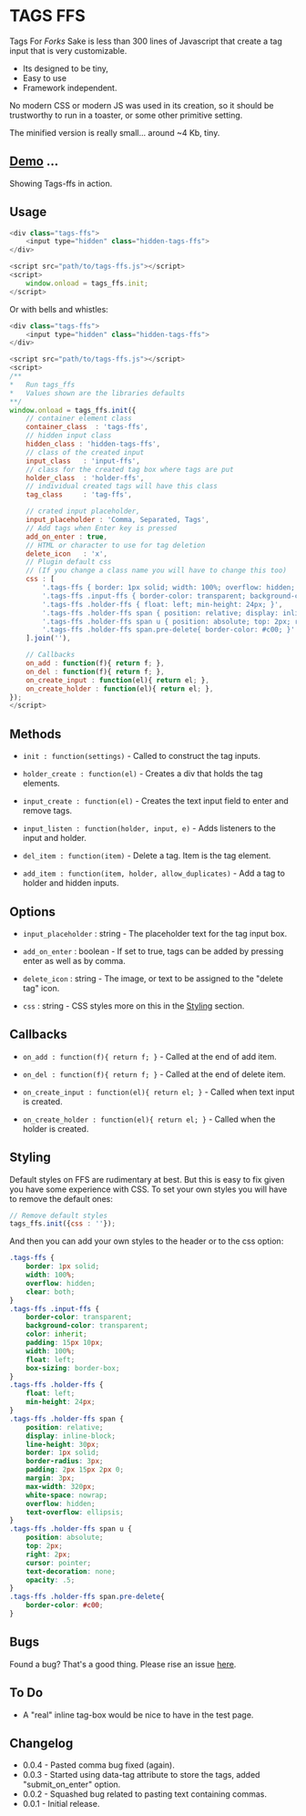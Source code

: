 
# TAGS FFS

Tags For _Forks_ Sake is less than 300 lines of Javascript that create a tag input that is very customizable. 

- Its designed to be tiny, 
- Easy to use
- Framework independent. 

No modern CSS or modern JS was used in its creation, so it should be trustworthy to run in a toaster, or some other primitive setting.

The minified version is really small... around ~4 Kb, tiny.

## [Demo](https://code.patxipierce.com/tags-ffs/tests.html) ...

Showing Tags-ffs in action.

## Usage

```js
<div class="tags-ffs">
    <input type="hidden" class="hidden-tags-ffs">
</div>

<script src="path/to/tags-ffs.js"></script>
<script>
    window.onload = tags_ffs.init;
</script>
```

Or with bells and whistles:

```js
<div class="tags-ffs">
    <input type="hidden" class="hidden-tags-ffs">
</div>

<script src="path/to/tags-ffs.js"></script>
<script>
/**
*   Run tags_ffs
*   Values shown are the libraries defaults
**/
window.onload = tags_ffs.init({
    // container element class
    container_class  : 'tags-ffs',
    // hidden input class
    hidden_class : 'hidden-tags-ffs',
    // class of the created input
    input_class   : 'input-ffs',
    // class for the created tag box where tags are put
    holder_class  : 'holder-ffs',
    // individual created tags will have this class
    tag_class     : 'tag-ffs',

    // crated input placeholder,
    input_placeholder : 'Comma, Separated, Tags',
    // Add tags when Enter key is pressed
    add_on_enter : true,
    // HTML or character to use for tag deletion
    delete_icon   : 'x',
    // Plugin default css 
    // (If you change a class name you will have to change this too)
    css : [
        '.tags-ffs { border: 1px solid; width: 100%; overflow: hidden; clear: both; }',
        '.tags-ffs .input-ffs { border-color: transparent; background-color: transparent; color: inherit; padding: 15px 10px; width: 100%; float: left; box-sizing: border-box; }',
        '.tags-ffs .holder-ffs { float: left; min-height: 24px; }',
        '.tags-ffs .holder-ffs span { position: relative; display: inline-block; line-height: 30px; border: 1px solid; border-radius: 3px; padding: 2px 15px 2px 0; margin: 3px; max-width: 320px; white-space: nowrap; overflow: hidden; text-overflow: ellipsis; }',
        '.tags-ffs .holder-ffs span u { position: absolute; top: 2px; right: 2px; cursor: pointer; text-decoration: none; opacity: .5; }',
        '.tags-ffs .holder-ffs span.pre-delete{ border-color: #c00; }'
    ].join(''),

    // Callbacks
    on_add : function(f){ return f; },
    on_del : function(f){ return f; },
    on_create_input : function(el){ return el; },
    on_create_holder : function(el){ return el; },
});
</script>
```

## Methods

- `init : function(settings)` - Called to construct the tag inputs.

- `holder_create : function(el)` - Creates a div that holds the tag elements.

- `input_create : function(el)` - Creates the text input field to enter and remove tags.

- `input_listen : function(holder, input, e)` - Adds listeners to the input and holder.

- `del_item : function(item)` - Delete a tag. Item is the tag element.

- `add_item : function(item, holder, allow_duplicates)` - Add a tag to holder and hidden inputs.

## Options

- `input_placeholder` : string - The placeholder text for the tag input box.

- `add_on_enter` : boolean - If set to true, tags can be added by pressing enter as well as by comma.

- `delete_icon` : string - The image, or text to be assigned to the "delete tag" icon.

- `css` : string - CSS styles more on this in the [Styling](#styling) section.

## Callbacks

- `on_add : function(f){ return f; }` - Called at the end of add item.

- `on_del : function(f){ return f; }` - Called at the end of delete item.

- `on_create_input : function(el){ return el; }` - Called when text input is created.

- `on_create_holder : function(el){ return el; }` - Called when the holder is created.

## Styling

Default styles on FFS are rudimentary at best. But this is easy to fix given you have some experience with CSS. To set your own styles you will have to remove the default ones:

```js
// Remove default styles
tags_ffs.init({css : ''});

```

And then you can add your own styles to the header or to the css option:

```css
.tags-ffs {
    border: 1px solid;
    width: 100%;
    overflow: hidden;
    clear: both;
}
.tags-ffs .input-ffs {
    border-color: transparent;
    background-color: transparent;
    color: inherit;
    padding: 15px 10px;
    width: 100%;
    float: left;
    box-sizing: border-box;
}
.tags-ffs .holder-ffs {
    float: left;
    min-height: 24px;
}
.tags-ffs .holder-ffs span {
    position: relative;
    display: inline-block;
    line-height: 30px;
    border: 1px solid;
    border-radius: 3px;
    padding: 2px 15px 2px 0;
    margin: 3px;
    max-width: 320px;
    white-space: nowrap;
    overflow: hidden;
    text-overflow: ellipsis;
}
.tags-ffs .holder-ffs span u {
    position: absolute;
    top: 2px;
    right: 2px;
    cursor: pointer;
    text-decoration: none;
    opacity: .5;
}
.tags-ffs .holder-ffs span.pre-delete{
    border-color: #c00;
}
```

## Bugs

Found a bug? That's a good thing. Please rise an issue [here](https://github.com/patxipierce/tags-ffs/issues).

## To Do

- A "real" inline tag-box would be nice to have in the test page.

## Changelog

- 0.0.4 - Pasted comma bug fixed (again).
- 0.0.3 - Started using data-tag attribute to store the tags, added "submit_on_enter" option.
- 0.0.2 - Squashed bug related to pasting text containing commas.
- 0.0.1 - Initial release.